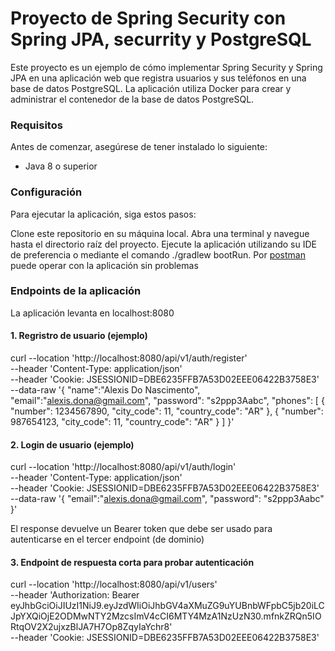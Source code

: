 # Proyecto de Spring Security con Spring JPA, securrity y PostgreSQL

Este proyecto es un ejemplo de cómo implementar Spring Security y Spring JPA en una aplicación web que registra usuarios y sus teléfonos en una base de datos PostgreSQL. 
La aplicación utiliza Docker para crear y administrar el contenedor de la base de datos PostgreSQL.

### Requisitos

Antes de comenzar, asegúrese de tener instalado lo siguiente:

* Java 8 o superior

### Configuración

Para ejecutar la aplicación, siga estos pasos:

Clone este repositorio en su máquina local.
Abra una terminal y navegue hasta el directorio raíz del proyecto.
Ejecute la aplicación utilizando su IDE de preferencia o mediante el comando ./gradlew bootRun.
Por [postman](https://www.postman.com/) puede operar con la aplicación sin problemas

### Endpoints de la aplicación

La aplicación levanta en localhost:8080

#### 1. Regristro de usuario (ejemplo)

curl --location 'http://localhost:8080/api/v1/auth/register' \
--header 'Content-Type: application/json' \
--header 'Cookie: JSESSIONID=DBE6235FFB7A53D02EEE06422B3758E3' \
--data-raw '{
"name":"Alexis Do Nascimento",
"email":"alexis.dona@gmail.com",
"password": "s2ppp3Aabc",
"phones": [
{
"number": 1234567890,
"city_code": 11,
"country_code": "AR"
},
{
"number": 987654123,
"city_code": 11,
"country_code": "AR"
}
]
}'

#### 2. Login de usuario (ejemplo)

curl --location 'http://localhost:8080/api/v1/auth/login' \
--header 'Content-Type: application/json' \
--header 'Cookie: JSESSIONID=DBE6235FFB7A53D02EEE06422B3758E3' \
--data-raw '{
"email":"alexis.dona@gmail.com",
"password": "s2ppp3Aabc"
}'

El response devuelve un Bearer token que debe ser usado para autenticarse en el tercer endpoint (de dominio)

#### 3. Endpoint de respuesta corta para probar autenticación 

curl --location 'http://localhost:8080/api/v1/users' \
--header 'Authorization: Bearer eyJhbGciOiJIUzI1NiJ9.eyJzdWIiOiJhbGV4aXMuZG9uYUBnbWFpbC5jb20iLCJpYXQiOjE2ODMwNTY2MzcsImV4cCI6MTY4MzA1NzUzN30.mfnkZRQn5IORtqOV2X2ujxzBlJA7H7Op8ZqyIaYchr8' \
--header 'Cookie: JSESSIONID=DBE6235FFB7A53D02EEE06422B3758E3'





